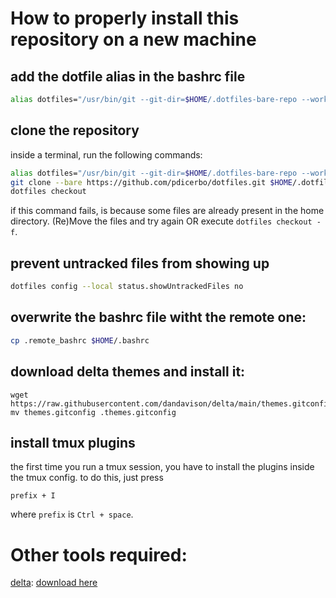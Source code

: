 # How to properly install this repository on a new machine

## add the dotfile alias in the bashrc file

```bash
alias dotfiles="/usr/bin/git --git-dir=$HOME/.dotfiles-bare-repo --work-tree=$HOME"
```

## clone the repository

inside a terminal, run the following commands:

```bash
alias dotfiles="/usr/bin/git --git-dir=$HOME/.dotfiles-bare-repo --work-tree=$HOME"
git clone --bare https://github.com/pdicerbo/dotfiles.git $HOME/.dotfiles-bare-repo
dotfiles checkout
```

if this command fails, is because some files are already present in the home directory. (Re)Move the files and try again OR execute `dotfiles checkout -f`.

## prevent untracked files from showing up

```bash
dotfiles config --local status.showUntrackedFiles no
```

## overwrite the bashrc file witht the remote one:

```bash
cp .remote_bashrc $HOME/.bashrc
```

## download delta themes and install it:
```
wget https://raw.githubusercontent.com/dandavison/delta/main/themes.gitconfir
mv themes.gitconfig .themes.gitconfig
```

## install tmux plugins

the first time you run a tmux session, you have to install the plugins inside the tmux config.
to do this, just press
```
prefix + I
```
where `prefix` is `Ctrl + space`.

# Other tools required:

[delta](https://github.com/dandavison/delta): [download here](https://dandavison.github.io/delta/installation.html)

